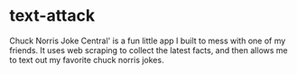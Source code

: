 # text-attack

Chuck Norris Joke Central' is a fun little app I built to mess with one of my friends. It uses web scraping to collect the latest facts, and then allows me to text out my favorite chuck norris jokes.
